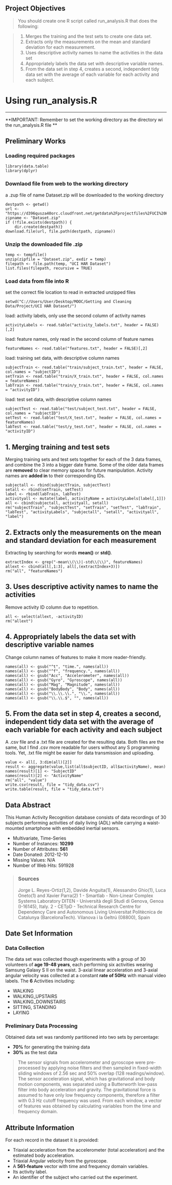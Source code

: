 ## Project Objectives ##
> You should create one R script called run_analysis.R that does the following:
 
> 1. Merges the training and the test sets to create one data set.
> 2. Extracts only the measurements on the mean and standard deviation for each measurement.
> 3. Uses descriptive activity names to name the activities in the data set
> 4. Appropriately labels the data set with descriptive variable names.
> 5. From the data set in step 4, creates a second, independent tidy data set with the average of each variable for each activity and each subject.


# Using run_analysis.R #
---- 
**IMPORTANT: Remember to set the working directory as the directory wi the run_analysis.R file **
## Preliminary Works ##

### Loading required packages ###
    library(data.table)
    library(dplyr)

### Downlaod file from web to the working directory ###
a .zup file of name Dataset.zip will be downloaded to the working directory 

	destpath <- getwd()
	url <- "https://d396qusza40orc.cloudfront.net/getdata%2Fprojectfiles%2FUCI%20HAR%20Dataset.zip"
	zipname <- "Dataset.zip"
	if (!file.exists(destpath)) {
      	dir.create(destpath)}
	download.file(url, file.path(destpath, zipname))

### Unzip the downloaded file .zip ###

	temp <- tempfile()
	unzip(zipfile = "Dataset.zip", exdir = temp)
	filepath <- file.path(temp, "UCI HAR Dataset")
	list.files(filepath, recursive = TRUE)

### Load data from file into R ###
set the correct file location to read in extracted unzipped files

	setwd("C://Users/User/Desktop/MOOC/Getting and Cleaning Data/Project/UCI HAR Dataset/")

load: activity labels, only use the second column of activity names

	activityLabels <- read.table("activity_labels.txt", header = FALSE)[,2]

load: feature names, only read in the second column of feature names

	featureNames <- read.table("features.txt", header = FALSE)[,2]

load: training set data, with descriptive column names

	subjectTrain <- read.table("train/subject_train.txt", header = FALSE, col.names = "subjectID")
	setTrain <- read.table("train/X_train.txt", header = FALSE, col.names = featureNames)
	labTrain <- read.table("train/y_train.txt", header = FALSE, col.names = "activityID")

load: test set data, with descriptive column names

	subjectTest <- read.table("test/subject_test.txt", header = FALSE, col.names = "subjectID")
	setTest <- read.table("test/X_test.txt", header = FALSE, col.names = featureNames)
	labTest <- read.table("test/y_test.txt", header = FALSE, col.names = "activityID")

## 1. Merging training and test sets ##
Merging training sets and test sets together for each of the 3 data frames, and combine the 3 into a bigger date frame. Some of the older data frames are **removed** to clear memory spaces for future manipulation. Activity names are **added in** to their corresponding IDs.

	subjectall <- rbind(subjectTrain, subjectTest)
	setall <- rbind(setTrain, setTest)
	label <- rbind(labTrain, labTest)
	activityall <- mutate(label, activityName = activityLabels[label[,1]])
	all <- cbind(subjectall, activityall, setall)
	rm("subjectTrain", "subjectTest", "setTrain", "setTest", "labTrain", "labTest", "activityLabels", "subjectall", "setall", "activityall", "label")

## 2. Extracts only the measurements on the mean and standard deviation for each measurement ##
Extracting by searching for words **mean()** or **std()**.

	extractIndex <- grep("-mean\\(\\)|-std\\(\\)", featureNames)
	allext <- cbind(all[,1:3], all[,(extractIndex+3)])
	rm("all", "featureNames")

## 3. Uses descriptive activity names to name the activities ##
Remove activity ID column due to repetition. 

	all <- select(allext, -activityID)
	rm("allext")

## 4. Appropriately labels the data set with descriptive variable names ##
Change column names of features to make it more reader-friendly. 

	names(all) <- gsub("^t", "time.", names(all))
	names(all) <- gsub("^f", "frequency.", names(all))
	names(all) <- gsub("Acc", "Accelerometer", names(all))
	names(all) <- gsub("Gyro", "Gyroscope", names(all))
	names(all) <- gsub("Mag", "Magnitude", names(all))
	names(all) <- gsub("BodyBody", "Body", names(all))
	names(all) <- gsub("\\.\\.\\.", "\\.", names(all))
	names(all) <- gsub("\\.\\.$", "", names(all))

## 5. From the data set in step 4, creates a second, independent tidy data set with the average of each variable for each activity and each subject ##
A .csv file and a .txt file are created for the resulting data. Both files are the same, but I find .csv more readable for users without any S programming tools. Yet, .txt file might be easier for data transmission and uploading.

	value <- all[, 3:dim(all)[2]]
	result <- aggregate(value,list(all$subjectID, all$activityName), mean)
	names(result)[1] <- "SubjectID"
	names(result)[2] <- "ActivityName"
	rm("all", "value")
	write.csv(result, file = "tidy_data.csv")
	write.table(result, file = "tidy_data.txt")

## Data Abstract ##
This Human Activity Recognition database consists of data recordings of 30 subjects performing activities of daily living (ADL) while carrying a waist-mounted smartphone with embedded inertial sensors.
- Multivariate, Time-Series
- Number of Instances: **10299**
- Number of Attributes: **561**
- Date Donated: 2012-12-10
- Missing Values: N/A 
- Number of Web Hits: 591928 

> ### Sources ###
> Jorge L. Reyes-Ortiz(1,2), Davide Anguita(1), Alessandro Ghio(1), Luca Oneto(1) and Xavier Parra(2)
1 - Smartlab - Non-Linear Complex Systems Laboratory
DITEN - Università degli Studi di Genova, Genoa (I-16145), Italy.
2 - CETpD - Technical Research Centre for Dependency Care and Autonomous Living
Universitat Politècnica de Catalunya (BarcelonaTech). Vilanova i la Geltrú (08800), Spain

## Date Set Information ##
### Data Collection ##
The data set was collected though experiments with a group of 30 volunteers of **age 19-48 years**, each performing six activities wearing Samsung Galaxy S II on the waist. 3-axial linear acceleration and 3-axial angular velocity was collected at a constant **rate of 50Hz** with manual video labels. 
The **6** Activities including:
- WALKING
- WALKING_UPSTAIRS
- WALKING_DOWNSTAIRS
- SITTING, STANDING
- LAYING

### Preliminary Data Processing ###
Obtained data set was randomly partitioned into two sets by percentage:
- **70%** for generating the training data
- **30%** as the test data
> The sensor signals from accelerometer and gyroscope were pre-processed by applying noise filters and then sampled in fixed-width sliding windows of 2.56 sec and 50% overlap (128 readings/window). The sensor acceleration signal, which has gravitational and body motion components, was separated using a Butterworth low-pass filter into body acceleration and gravity. The gravitational force is assumed to have only low frequency components, therefore a filter with 0.3 Hz cutoff frequency was used. From each window, a vector of features was obtained by calculating variables from the time and frequency domain.

## Attribute Information ##

For each record in the dataset it is provided:
- Triaxial acceleration from the accelerometer (total acceleration) and the estimated body acceleration.
- Triaxial Angular velocity from the gyroscope.
- A **561-feature** vector with time and frequency domain variables.
- Its activity label.
- An identifier of the subject who carried out the experiment.